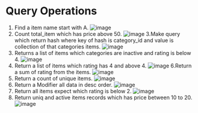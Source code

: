 # Query Operations
1.  Find a item name start with A.
![image](https://user-images.githubusercontent.com/126099628/224908019-9439dd0a-1865-4cf6-9ac2-a4a7221f8c85.png)
2. Count total_item which has price above 50.
![image](https://user-images.githubusercontent.com/126099628/224908062-fdc13c3d-6372-436f-a0a1-ac118f5f8156.png)
3.Make query which return hash where key of hash is category_id and value is collection of that categories items.
![image](https://user-images.githubusercontent.com/126099628/224908131-35da2d2d-63b8-486d-aee2-6c0b8811cfff.png)
4. Returns a list of items which categories are inactive and rating is below 4.
![image](https://user-images.githubusercontent.com/126099628/224909423-02578da0-ff60-48e3-9eb2-e1a530364cb4.png)
5. Return a list of items which rating has 4 and above 4.
![image](https://user-images.githubusercontent.com/126099628/224909442-9e20d0e4-ccd0-4ec5-bd8f-be8621bbad1a.png)
6.Return a sum of rating from the items.
![image](https://user-images.githubusercontent.com/126099628/224909466-a28c3404-b8dc-48ad-a721-6d6d636371f6.png)
7. Return a count of unique items.
![image](https://user-images.githubusercontent.com/126099628/224909497-72f9669d-e682-4a09-a14d-7d3236a49445.png)
8. Return a Modifier all data in desc order.
![image](https://user-images.githubusercontent.com/126099628/224909525-c4cd6bf3-9bcb-4eab-b587-887367242450.png)
9. Return all items expect which rating is below 2.
![image](https://user-images.githubusercontent.com/126099628/224909558-d388dbd1-3338-4192-ab4a-7dd656e437bb.png)
10. Return uniq and active items records which has price between 10 to 20.
![image](https://user-images.githubusercontent.com/126099628/224909617-a7fdf44c-097f-4aab-a91d-d942332fab15.png)
